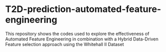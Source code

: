 # T2D-prediction-automated-feature-engineering
This repository shows the codes used to explore the effectiveness of Automated Feature Engineering in combination with a Hybrid Data-Driven Feature selection approach using the Whitehall II Dataset
